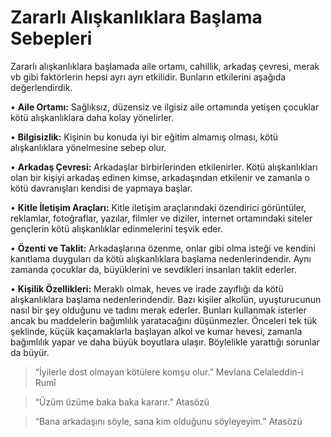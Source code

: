 # **Zararlı Alışkanlıklara Başlama Sebepleri**

Zararlı alışkanlıklara başlamada aile ortamı, cahillik, arkadaş çevresi, merak vb gibi faktörlerin hepsi ayrı ayrı etkilidir. Bunların etkilerini aşağıda değerlendirdik.

• **Aile Ortamı:** Sağlıksız, düzensiz ve ilgisiz aile ortamında yetişen çocuklar kötü alışkanlıklara daha kolay yönelirler.

• **Bilgisizlik:** Kişinin bu konuda iyi bir eğitim almamış olması, kötü alışkanlıklara yönelmesine sebep olur.

• **Arkadaş Çevresi:** Arkadaşlar birbirlerinden etkilenirler. Kötü alışkanlıkları olan bir kişiyi arkadaş edinen kimse, arkadaşından etkilenir ve zamanla o kötü davranışları kendisi de yapmaya başlar.

• **Kitle İletişim Araçları:** Kitle iletişim araçlarındaki özendirici görüntüler, reklamlar, fotoğraflar, yazılar, filmler ve diziler, internet ortamındaki siteler gençlerin kötü alışkanlıklar edinmelerini teşvik eder.

• **Özenti ve Taklit:** Arkadaşlarına özenme, onlar gibi olma isteği ve kendini kanıtlama duyguları da kötü alışkanlıklara başlama nedenlerindendir. Aynı zamanda çocuklar da, büyüklerini ve sevdikleri insanları taklit ederler.

• **Kişilik Özellikleri:** Meraklı olmak, heves ve irade zayıflığı da kötü alışkanlıklara başlama nedenlerindendir. Bazı kişiler alkolün, uyuşturucunun nasıl bir şey olduğunu ve tadını merak ederler. Bunları kullanmak isterler ancak bu maddelerin bağımlılık yaratacağını düşünmezler. Önceleri tek tük şeklinde, küçük kaçamaklarla başlayan alkol ve kumar hevesi, zamanla bağımlılık yapar ve daha büyük boyutlara ulaşır. Böylelikle yarattığı sorunlar da büyür.

> “İyilerle dost olmayan kötülere komşu olur.” Mevlana Celaleddin-i Rumî

> “Üzüm üzüme baka baka kararır.” Atasözü

> “Bana arkadaşını söyle, sana kim olduğunu söyleyeyim.” Atasözü
